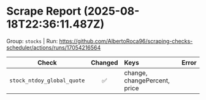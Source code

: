 # Scrape Report (2025-08-18T22:36:11.487Z)

Group: `stocks`  |  Run: https://github.com/AlbertoRoca96/scraping-checks-scheduler/actions/runs/17054216564

| Check | Changed | Keys | Error |
|---|:---:|:--|:--|
| `stock_ntdoy_global_quote` | ✅ | change, changePercent, price |  |
